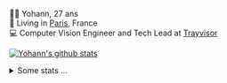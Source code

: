 <p>
  👨🏻 <bold>Yohann</bold>, 27 ans<br/>
  💼 Living in <a href="https://www.google.com/maps?q=paris">Paris</a>, France<br/>
  💻 Computer Vision Engineer and Tech Lead at <a href="https://trayvisor.com/">Trayvisor</a><br/>
</p>

<a href="https://github.com/anuraghazra/github-readme-stats"><img align="center" src="https://github-readme-stats-go94hl40s-yohann84l.vercel.app//api?username=yohann84L&show_icons=true&include_all_commits=true" alt="Yohann's github stats" /> </a>


<details>
  <summary>Some stats ...</summary><br/>
  

<!--START_SECTION:waka-->
![Code Time](http://img.shields.io/badge/Code%20Time-797%20hrs%204%20mins-blue)

![Profile Views](http://img.shields.io/badge/Profile%20Views-0-blue)

**🐱 My GitHub Data** 

> 📦 440.6 kB Used in GitHub's Storage 
 > 
> 🏆 620 Contributions in the Year 2023
 > 
> 🚫 Not Opted to Hire
 > 
> 📜 24 Public Repositories 
 > 
> 🔑 21 Private Repositories 
 > 
**I'm an Early 🐤** 

```text
🌞 Morning                12653 commits       ████████░░░░░░░░░░░░░░░░░   30.69 % 
🌆 Daytime                23687 commits       ██████████████░░░░░░░░░░░   57.45 % 
🌃 Evening                4732 commits        ███░░░░░░░░░░░░░░░░░░░░░░   11.48 % 
🌙 Night                  160 commits         ░░░░░░░░░░░░░░░░░░░░░░░░░   00.39 % 
```
📅 **I'm Most Productive on Wednesday** 

```text
Monday                   7928 commits        █████░░░░░░░░░░░░░░░░░░░░   19.23 % 
Tuesday                  7660 commits        █████░░░░░░░░░░░░░░░░░░░░   18.58 % 
Wednesday                9158 commits        ██████░░░░░░░░░░░░░░░░░░░   22.21 % 
Thursday                 8749 commits        █████░░░░░░░░░░░░░░░░░░░░   21.22 % 
Friday                   7270 commits        ████░░░░░░░░░░░░░░░░░░░░░   17.63 % 
Saturday                 151 commits         ░░░░░░░░░░░░░░░░░░░░░░░░░   00.37 % 
Sunday                   316 commits         ░░░░░░░░░░░░░░░░░░░░░░░░░   00.77 % 
```


📊 **This Week I Spent My Time On** 

```text
🕑︎ Time Zone: Europe/Paris

💬 Programming Languages: 
Python                   7 hrs 6 mins        ██████████████░░░░░░░░░░░   57.58 % 
YAML                     1 hr 53 mins        ████░░░░░░░░░░░░░░░░░░░░░   15.37 % 
SQL                      1 hr 50 mins        ████░░░░░░░░░░░░░░░░░░░░░   14.92 % 
Markdown                 30 mins             █░░░░░░░░░░░░░░░░░░░░░░░░   04.15 % 
GDScript3                22 mins             █░░░░░░░░░░░░░░░░░░░░░░░░   03.03 % 

🔥 Editors: 
PyCharm                  11 hrs 50 mins      ████████████████████████░   96.02 % 
VS Code                  20 mins             █░░░░░░░░░░░░░░░░░░░░░░░░   02.72 % 
WebStorm                 9 mins              ░░░░░░░░░░░░░░░░░░░░░░░░░   01.26 % 

💻 Operating System: 
Mac                      12 hrs 20 mins      █████████████████████████   100.00 % 
```

**I Mostly Code in Python** 

```text
Python                   20 repos            █████████████░░░░░░░░░░░░   51.28 % 
Jupyter Notebook         4 repos             ███░░░░░░░░░░░░░░░░░░░░░░   10.26 % 
HTML                     2 repos             █░░░░░░░░░░░░░░░░░░░░░░░░   05.13 % 
JavaScript               2 repos             █░░░░░░░░░░░░░░░░░░░░░░░░   05.13 % 
Shell                    1 repo              █░░░░░░░░░░░░░░░░░░░░░░░░   02.56 % 
```




 Last Updated on 06/10/2023 00:26:08 UTC
<!--END_SECTION:waka-->
